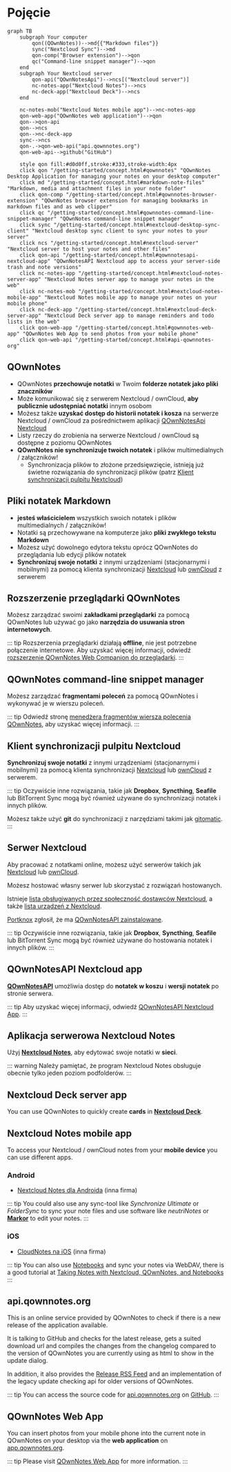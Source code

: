 # Pojęcie

<style scoped>
  /* Remove max-width for content so there is enough space for the Mermaid diagram */
  /* We need "scoped" or this will leak to all other pages! */
  /* We need "main" to be more specific than the default style */
  main .theme-default-content:not(.custom) {
    max-width: none;
  }
</style>

```mermaid
graph TB
    subgraph Your computer
        qon((QOwnNotes))-->md{{"Markdown files"}}
        sync("Nextcloud Sync")-->md
        qon-comp("Browser extension")-->qon
        qc("Command-line snippet manager")-->qon
    end
    subgraph Your Nextcloud server
        qon-api("QOwnNotesApi")-->ncs[("Nextcloud server")]
        nc-notes-app("Nextcloud Notes")-->ncs
        nc-deck-app("Nextcloud Deck")-->ncs
    end

    nc-notes-mob("Nextcloud Notes mobile app")-->nc-notes-app
    qon-web-app("QOwnNotes web application")-->qon
    qon-->qon-api
    qon-->ncs
    qon-->nc-deck-app
    sync-->ncs
    qon-.->qon-web-api("api.qownnotes.org")
    qon-web-api-->github("GitHub")

    style qon fill:#d0d0ff,stroke:#333,stroke-width:4px
    click qon "/getting-started/concept.html#qownnotes" "QOwnNotes Desktop Application for managing your notes on your desktop computer"
    click md "/getting-started/concept.html#markdown-note-files" "Markdown, media and attachment files in your note folder"
    click qon-comp "/getting-started/concept.html#qownnotes-browser-extension" "QOwnNotes browser extension for managing bookmarks in markdown files and as web clipper"
    click qc "/getting-started/concept.html#qownnotes-command-line-snippet-manager" "QOwnNotes command-line snippet manager"
    click sync "/getting-started/concept.html#nextcloud-desktop-sync-client" "Nextcloud desktop sync client to sync your notes to your server"
    click ncs "/getting-started/concept.html#nextcloud-server" "Nextcloud server to host your notes and other files"
    click qon-api "/getting-started/concept.html#qownnotesapi-nextcloud-app" "QOwnNotesAPI Nextcloud app to access your server-side trash and note versions"
    click nc-notes-app "/getting-started/concept.html#nextcloud-notes-server-app" "Nextcloud Notes server app to manage your notes in the web"
    click nc-notes-mob "/getting-started/concept.html#nextcloud-notes-mobile-app" "Nextcloud Notes mobile app to manage your notes on your mobile phone"
    click nc-deck-app "/getting-started/concept.html#nextcloud-deck-server-app" "Nextcloud Deck server app to manage reminders and todo lists in the web"
    click qon-web-app "/getting-started/concept.html#qownnotes-web-app" "QOwnNotes Web App to send photos from your mobile phone"
    click qon-web-api "/getting-started/concept.html#api-qownnotes-org"
```

## QOwnNotes

- QOwnNotes **przechowuje notatki** w Twoim **folderze notatek jako pliki znaczników**
- Może komunikować się z serwerem Nextcloud / ownCloud, **aby publicznie udostępniać notatki** innym osobom
- Możesz także **uzyskać dostęp do historii notatek i kosza** na serwerze Nextcloud / ownCloud za pośrednictwem aplikacji [QOwnNotesApi Nextcloud](#qownnotesapi-nextcloud-app)
- Listy rzeczy do zrobienia na serwerze Nextcloud / ownCloud są dostępne z poziomu QOwnNotes
- **QOwnNotes nie synchronizuje twoich notatek** i plików multimedialnych / załączników!
  - Synchronizacja plików to złożone przedsięwzięcie, istnieją już świetne rozwiązania do synchronizacji plików (patrz [Klient synchronizacji pulpitu Nextcloud](#nextcloud-desktop-sync-client))

## Pliki notatek Markdown

- **jesteś właścicielem** wszystkich swoich notatek i plików multimedialnych / załączników!
- Notatki są przechowywane na komputerze jako **pliki zwykłego tekstu Markdown**
- Możesz użyć dowolnego edytora tekstu oprócz QOwnNotes do przeglądania lub edycji plików notatek
- **Synchronizuj swoje notatki** z innymi urządzeniami (stacjonarnymi i mobilnymi) za pomocą klienta synchronizacji [Nextcloud](https://nextcloud.com/) lub [ownCloud](https://owncloud.org/) z serwerem

## Rozszerzenie przeglądarki QOwnNotes

Możesz zarządzać swoimi **zakładkami przeglądarki** za pomocą QOwnNotes lub używać go jako **narzędzia do usuwania stron internetowych**.

::: tip
Rozszerzenia przeglądarki działają **offline**, nie jest potrzebne połączenie internetowe. Aby uzyskać więcej informacji, odwiedź [rozszerzenie QOwnNotes Web Companion do przeglądarki](browser-extension.md).
:::

## QOwnNotes command-line snippet manager

Możesz zarządzać **fragmentami poleceń** za pomocą QOwnNotes i wykonywać je w wierszu poleceń.

::: tip
Odwiedź stronę [menedżera fragmentów wiersza polecenia QOwnNotes](command-line-snippet-manager.md), aby uzyskać więcej informacji.
:::

## Klient synchronizacji pulpitu Nextcloud

**Synchronizuj swoje notatki** z innymi urządzeniami (stacjonarnymi i mobilnymi) za pomocą klienta synchronizacji [Nextcloud](https://nextcloud.com/) lub [ownCloud](https://owncloud.org/) z serwerem.

::: tip
Oczywiście inne rozwiązania, takie jak **Dropbox**, **Syncthing**, **Seafile** lub BitTorrent Sync mogą być również używane do synchronizacji notatek i innych plików.

Możesz także użyć **git** do synchronizacji z narzędziami takimi jak [gitomatic](https://github.com/muesli/gitomatic/).
:::

## Serwer Nextcloud

Aby pracować z notatkami online, możesz użyć serwerów takich jak [Nextcloud](https://nextcloud.com/) lub [ownCloud](https://owncloud.org/).

Możesz hostować własny serwer lub skorzystać z rozwiązań hostowanych.

Istnieje [lista obsługiwanych przez społeczność dostawców Nextcloud](https://github.com/nextcloud/providers#providers), a także [lista urządzeń z Nextcloud](https://nextcloud.com/devices/).

[Portknox](https://portknox.net) zgłosił, że ma [QOwnNotesAPI zainstalowane](https://portknox.net/en/app_listing).

::: tip
Oczywiście inne rozwiązania, takie jak **Dropbox**, **Syncthing**, **Seafile** lub BitTorrent Sync mogą być również używane do hostowania notatek i innych plików.
:::

## QOwnNotesAPI Nextcloud app

[**QOwnNotesAPI**](https://github.com/pbek/qownnotesapi) umożliwia dostęp do **notatek w koszu** i **wersji notatek** po stronie serwera.

::: tip
Aby uzyskać więcej informacji, odwiedź [QOwnNotesAPI Nextcloud App](qownnotesapi.md).
:::

## Aplikacja serwerowa Nextcloud Notes

Użyj [**Nextcloud Notes**](https://github.com/nextcloud/notes), aby edytować swoje notatki w **sieci**.

::: warning
Należy pamiętać, że program Nextcloud Notes obsługuje obecnie tylko jeden poziom podfolderów.
:::

## Nextcloud Deck server app

You can use QOwnNotes to quickly create **cards** in [**Nextcloud Deck**](https://github.com/nextcloud/deck).

## Nextcloud Notes mobile app

To access your Nextcloud / ownCloud notes from your **mobile device** you can use different apps.

### Android

- [Nextcloud Notes dla Androida](https://play.google.com/store/apps/details?id=it.niedermann.owncloud.notes) (inna firma)

::: tip
You could also use any sync-tool like _Synchronize Ultimate_ or _FolderSync_ to sync your note files and use software like _neutriNotes_ or [**Markor**](https://f-droid.org/packages/net.gsantner.markor/) to edit your notes.
:::

### iOS

- [CloudNotes na iOS](https://itunes.apple.com/de/app/cloudnotes-owncloud-notes/id813973264?mt=8) (inna firma)

::: tip
You can also use [Notebooks](https://itunes.apple.com/us/app/notebooks-write-and-organize/id780438662) and sync your notes via WebDAV, there is a good tutorial at [Taking Notes with Nextcloud, QOwnNotes, and Notebooks](https://lifemeetscode.com/blog/taking-notes-with-nextcloud-qownnotes-and-notebooks)
:::

## api.qownnotes.org

This is an online service provided by QOwnNotes to check if there is a new release of the application available.

It is talking to GitHub and checks for the latest release, gets a suited download url and compiles the changes from the changelog compared to the version of QOwnNotes you are currently using as html to show in the update dialog.

In addition, it also provides the [Release RSS Feed](http://api.qownnotes.org/rss/app-releases) and an implementation of the legacy update checking api for older versions of QOwnNotes.

::: tip
You can access the source code for [api.qownnotes.org](https://api.qownnotes.org) on [GitHub](https://github.com/qownnotes/api).
:::

## QOwnNotes Web App

You can insert photos from your mobile phone into the current note in QOwnNotes on your desktop via the **web application** on [app.qownnotes.org](https://app.qownnotes.org/).

::: tip
Please visit [QOwnNotes Web App](web-app.md) for more information.
:::
